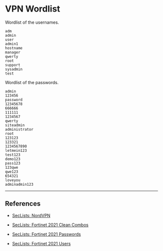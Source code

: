 # VPN Wordlist

Wordlist of the usernames.

```
adm
admin
user
admin1
hostname
manager
qwerty
root
support
sysadmin
test
```

Wordlist of the passwords.

```
admin
123456
password
12345678
666666
111111
1234567
qwerty
siteadmin
administrator
root
123123
123321
1234567890
letmein123
test123
demo123
pass123
123qwe
qwe123
654321
loveyou
adminadmin123
```

---
## References

- [SecLists: NordVPN](https://github.com/danielmiessler/SecLists/blob/master/Passwords/Leaked-Databases/NordVPN.txt)

- [SecLists: Fortinet 2021 Clean Combos](https://github.com/danielmiessler/SecLists/blob/master/Passwords/Leaked-Databases/fortinet-2021_clean-combos.txt)

- [SecLists: Fortinet 2021 Passwords](https://github.com/danielmiessler/SecLists/blob/master/Passwords/Leaked-Databases/fortinet-2021_passwords.txt)

- [SecLists: Fortinet 2021 Users](https://github.com/danielmiessler/SecLists/blob/master/Passwords/Leaked-Databases/fortinet-2021_users.txt)